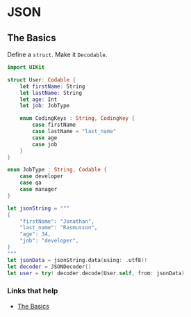 # JSON

## The Basics
Define a `struct`. Make it `Decodable`.

```swift
import UIKit

struct User: Codable {
    let firstName: String
    let lastName: String
    let age: Int
    let job: JobType

    enum CodingKeys : String, CodingKey {
        case firstName
        case lastName = "last_name"
        case age
        case job
    }
}

enum JobType : String, Codable {
    case developer
    case qa
    case manager
}

let jsonString = """
{
    "firstName": "Jonathan",
    "last_name": "Rasmusson",
    "age": 34,
    "job": "developer",
}
"""
let jsonData = jsonString.data(using: .utf8)!
let decoder = JSONDecoder()
let user = try! decoder.decode(User.self, from: jsonData)
```

### Links that help

* [The Basics](https://medium.com/@guerrix/parsing-json-in-swift-4-the-basics-cd8270a8ff98)

